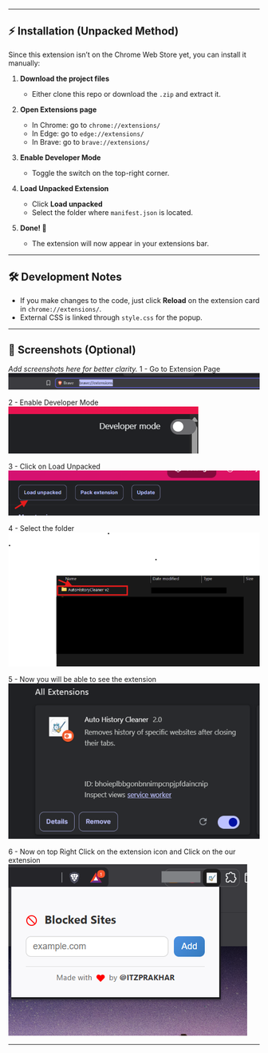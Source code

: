 
---

## ⚡ Installation (Unpacked Method)

Since this extension isn’t on the Chrome Web Store yet, you can install it manually:

1. **Download the project files**  
   - Either clone this repo or download the `.zip` and extract it.

2. **Open Extensions page**  
   - In Chrome: go to `chrome://extensions/`  
   - In Edge: go to `edge://extensions/`
   - In Brave: go to `brave://extensions/`

3. **Enable Developer Mode**  
   - Toggle the switch on the top-right corner.

4. **Load Unpacked Extension**  
   - Click **Load unpacked**  
   - Select the folder where `manifest.json` is located.

5. **Done! 🎉**  
   - The extension will now appear in your extensions bar.

---

## 🛠️ Development Notes

- If you make changes to the code, just click **Reload** on the extension card in `chrome://extensions/`.
- External CSS is linked through `style.css` for the popup. 

---

## 📸 Screenshots (Optional)

_Add screenshots here for better clarity._
1 - Go to Extension Page 
![alt text](image.png)

2 - Enable Developer Mode
![alt text](image-1.png)

3 - Click on Load Unpacked 
![alt text](image-2.png)

4 - Select the folder
![alt text](image-3.png) 

5 - Now you will be able to see the extension
![alt text](image-4.png)

6 - Now on top Right Click on the extension icon and Click on the our extension
![alt text](image-5.png)

---

